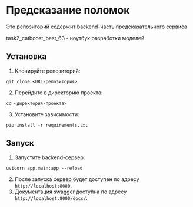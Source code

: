 # Предсказание поломок

Это репозиторий содержит backend-часть предсказательного сервиса

task2_catboost_best_63 - ноутбук разработки моделей


## Установка

1. Клонируйте репозиторий:

```shell
git clone <URL-репозитория>
```

2. Перейдите в директорию проекта:

```shell
cd <директория-проекта>
```

3. Установите зависимости:

```shell
pip install -r requirements.txt
```

## Запуск

1. Запустите backend-сервер:

```shell
uvicorn app.main:app --reload
```

2. После запуска сервер будет доступен по адресу `http://localhost:8000`.
3. Документация swagger доступна по адресу `http://localhost:8000/docs/`.
